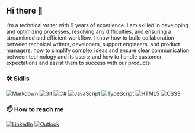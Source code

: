 ## Hi there 👋

I'm a technical writer with 9 years of experience. I am skilled in developing and optimizing processes, resolving any difficulties, and ensuring a streamlined and efficient workflow. I know how to build collaboration between technical writers, developers, support engineers, and product managers; how to simplify complex ideas and ensure clear communication between technology and its users; and how to handle customer expectations and assist them to success with our products.

### 🛠 Skills

![Markdown](https://img.shields.io/badge/markdown-%23000000.svg?style=for-the-badge&logo=markdown&logoColor=white)
![Git](https://img.shields.io/badge/git-%23F05033.svg?style=for-the-badge&logo=git&logoColor=white)
![C#](https://img.shields.io/badge/c%23-%23239120.svg?style=for-the-badge&logo=csharp&logoColor=white)
![JavaScript](https://img.shields.io/badge/javascript-%23323330.svg?style=for-the-badge&logo=javascript&logoColor=%23F7DF1E)
![TypeScript](https://img.shields.io/badge/typescript-%23007ACC.svg?style=for-the-badge&logo=typescript&logoColor=white)
![HTML5](https://img.shields.io/badge/html5-%23E34F26.svg?style=for-the-badge&logo=html5&logoColor=white)
![CSS3](https://img.shields.io/badge/css3-%231572B6.svg?style=for-the-badge&logo=css3&logoColor=white)

#### 



### 📫 How to reach me

[![LinkedIn](https://img.shields.io/badge/linkedin-%230077B5.svg?style=for-the-badge&logo=linkedin&logoColor=white)](https://www.linkedin.com/in/natalia-kazakova-tw/)
[![Outlook](https://img.shields.io/badge/Microsoft_Outlook-0078D4?style=for-the-badge&logo=microsoft-outlook&logoColor=white)](mailto:nata.kazakova@outlook.com)
